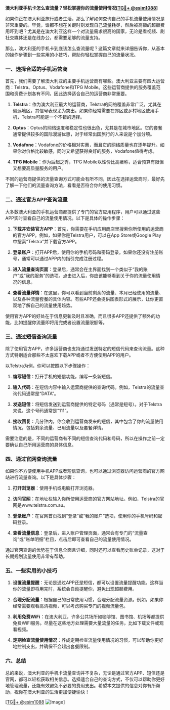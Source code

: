 **澳大利亚手机卡怎么查流量？轻松掌握你的流量使用情况[[TG💪+ @esim1088](https://t.me/s/esim1088)]**

如果你正在澳大利亚旅行或者生活，那么了解如何查询自己的手机流量使用情况是非常重要的。毕竟，谁都不想在关键时刻发现自己流量耗尽，然后被高额的超额费用吓到吧？尤其是在澳大利亚这样一个对流量需求很高的国家，无论是看视频、刷社交媒体还是在线办公，都需要足够的流量支持。

那么，澳大利亚的手机卡到底该怎么查流量呢？这篇文章就来详细告诉你，从基本的操作步骤到一些实用的小技巧，帮助你轻松掌握自己的流量状况。

### 一、选择合适的手机运营商

首先，我们需要了解澳大利亚的主要手机运营商有哪些。澳大利亚主要有四大运营商：Telstra、Optus、Vodafone和TPG Mobile。这些运营商提供的服务覆盖范围和资费计划各有不同，因此选择适合自己的运营商非常重要。

1. **Telstra**：作为澳大利亚最大的运营商，Telstra的网络覆盖非常广泛，尤其在偏远地区，其信号表现尤为突出。如果你经常需要在郊区或乡村地区使用手机，Telstra可能是一个不错的选择。
   
2. **Optus**：Optus的网络速度和稳定性也很出色，尤其是在城市地区。它的套餐通常提供较多的国际漫游优惠，对于经常出国旅行的人来说是个加分项。

3. **Vodafone**：Vodafone的价格相对实惠，而且它的网络质量也在逐年提升。如果你对价格比较敏感，同时又希望获得良好的服务，Vodafone值得考虑。

4. **TPG Mobile**：作为后起之秀，TPG Mobile以性价比高著称，适合预算有限但又想要高质量服务的用户。

不同的运营商提供的流量查询方式可能会有所不同，因此在选择运营商时，最好先了解一下他们的流量查询方法，看看是否符合你的使用习惯。

### 二、通过官方APP查询流量

大多数澳大利亚的手机运营商都提供了专门的官方应用程序，用户可以通过这些APP实时查看自己的流量使用情况。以下是具体的操作步骤：

1. **下载并安装官方APP**：首先，你需要在手机应用商店里搜索你所使用的运营商的官方APP。例如，如果你是Telstra用户，可以在App Store或Google Play中搜索“Telstra”并下载官方APP。

2. **登录账户**：打开APP后，使用你的手机号码和密码登录。如果你还没有注册账号，通常可以通过APP内的指引完成注册过程。

3. **进入流量查询页面**：登录后，通常会在主界面找到一个类似于“我的账户”或“我的服务”的选项。点击进入后，你应该能够看到关于你的流量使用情况的信息。

4. **查看流量详情**：在这里，你可以看到当前剩余的流量、本月已经使用的流量、以及各种流量套餐的具体内容。有些APP还会提供图表形式的展示，让你更直观地了解自己的流量使用趋势。

使用官方APP的好处在于信息更新及时且准确，而且很多APP还提供了额外的功能，比如提醒你流量即将用完或者设置流量限额等。

### 三、通过短信查询流量

除了使用官方APP，许多运营商也支持通过发送特定的短信代码来查询流量。这种方式特别适合那些不太喜欢下载APP或者不方便使用APP的用户。

以Telstra为例，你可以按照以下步骤操作：

1. **编写短信**：打开手机的短信功能，编写一条新短信。
   
2. **输入代码**：在短信内容中输入运营商提供的查询代码。例如，Telstra的流量查询代码通常是“DATA”。

3. **发送短信**：将短信发送到运营商提供的特定号码（通常是短号）。对于Telstra来说，这个号码通常是“111”。

4. **接收回复**：几分钟内，你会收到运营商发来的短信，其中包含了你的流量使用情况，包括剩余流量、已用流量以及套餐详情。

需要注意的是，不同的运营商有不同的短信查询代码和号码，所以在操作之前一定要确认自己所用运营商的具体信息。

### 四、通过官网查询流量

如果你不方便使用手机APP或者短信查询，也可以通过浏览器访问运营商的官方网站进行流量查询。以下是具体步骤：

1. **打开浏览器**：使用手机或电脑打开浏览器。
   
2. **访问官网**：在地址栏输入你所使用运营商的官方网站地址。例如，Telstra的官网是www.telstra.com.au。

3. **登录账户**：在官网首页找到“登录”或“我的账户”选项，使用你的手机号码和密码登录。

4. **查看流量信息**：登录后，进入账户管理页面，通常会有专门的“流量查询”或“账单明细”栏目，点击后即可查看自己的流量使用情况。

通过官网查询的优势在于信息全面且详细，同时还可以查看历史账单记录，这对于长期规划流量使用非常有帮助。

### 五、一些实用的小技巧

1. **设置流量提醒**：无论是通过APP还是短信，都可以设置流量提醒功能。这样当你的流量即将用完时，系统会自动提醒你，避免出现超额费用。

2. **合理分配流量**：根据自己的日常使用习惯，合理分配流量资源。例如，如果你经常需要观看高清视频，可以考虑购买专门的视频流量包。

3. **利用免费WiFi**：在澳大利亚，许多公共场所如咖啡馆、图书馆、机场等都提供免费WiFi服务。尽量在这些地方处理需要大量流量的任务，比如下载文件或观看视频。

4. **定期检查流量使用情况**：养成定期检查流量使用情况的习惯，可以帮助你更好地控制支出，并确保不会超出套餐限制。

### 六、总结

总的来说，澳大利亚的手机卡流量查询并不复杂，无论是通过官方APP、短信还是官网，都可以轻松获取相关信息。选择适合自己的查询方式，不仅可以帮助你更好地管理流量，还能有效避免不必要的费用支出。希望本文提供的信息对你有所帮助，祝你在澳大利亚的生活更加便捷愉快！

[[TG💪+ @esim1088](https://t.me/s/esim1088) ![Image](https://i.postimg.cc/4NQfJmqS/Snipaste-2025-05-13-00-14-12.png)]